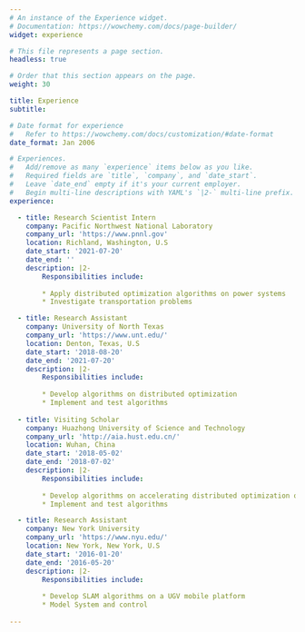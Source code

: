 ```yaml
---
# An instance of the Experience widget.
# Documentation: https://wowchemy.com/docs/page-builder/
widget: experience

# This file represents a page section.
headless: true

# Order that this section appears on the page.
weight: 30

title: Experience
subtitle:

# Date format for experience
#   Refer to https://wowchemy.com/docs/customization/#date-format
date_format: Jan 2006

# Experiences.
#   Add/remove as many `experience` items below as you like.
#   Required fields are `title`, `company`, and `date_start`.
#   Leave `date_end` empty if it's your current employer.
#   Begin multi-line descriptions with YAML's `|2-` multi-line prefix.
experience:

  - title: Research Scientist Intern
    company: Pacific Northwest National Laboratory
    company_url: 'https://www.pnnl.gov'
    location: Richland, Washington, U.S
    date_start: '2021-07-20'
    date_end: ''
    description: |2-
        Responsibilities include:
        
        * Apply distributed optimization algorithms on power systems
        * Investigate transportation problems

  - title: Research Assistant
    company: University of North Texas
    company_url: 'https://www.unt.edu/'
    location: Denton, Texas, U.S
    date_start: '2018-08-20'
    date_end: '2021-07-20'
    description: |2-
        Responsibilities include:
        
        * Develop algorithms on distributed optimization
        * Implement and test algorithms
        
  - title: Visiting Scholar
    company: Huazhong University of Science and Technology
    company_url: 'http://aia.hust.edu.cn/'
    location: Wuhan, China
    date_start: '2018-05-02'
    date_end: '2018-07-02'
    description: |2-
        Responsibilities include:
        
        * Develop algorithms on accelerating distributed optimization of multi-agent systems
        * Implement and test algorithms

  - title: Research Assistant
    company: New York University
    company_url: 'https://www.nyu.edu/'
    location: New York, New York, U.S
    date_start: '2016-01-20'
    date_end: '2016-05-20'
    description: |2-
        Responsibilities include:
        
        * Develop SLAM algorithms on a UGV mobile platform
        * Model System and control
  
---
```

